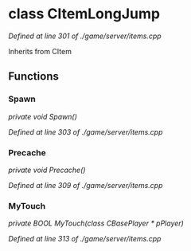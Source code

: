 # class CItemLongJump

*Defined at line 301 of ./game/server/items.cpp*

Inherits from CItem



## Functions

### Spawn

*private void Spawn()*

*Defined at line 303 of ./game/server/items.cpp*

### Precache

*private void Precache()*

*Defined at line 309 of ./game/server/items.cpp*

### MyTouch

*private BOOL MyTouch(class CBasePlayer * pPlayer)*

*Defined at line 313 of ./game/server/items.cpp*



